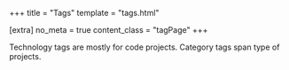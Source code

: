 +++
title = "Tags"
template = "tags.html"

[extra]
no_meta = true
content_class = "tagPage"
+++

Technology tags are mostly for code projects. Category tags span type of projects.
